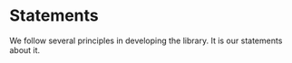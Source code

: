 # Statements

We follow several principles in developing the library. It is our statements about it.